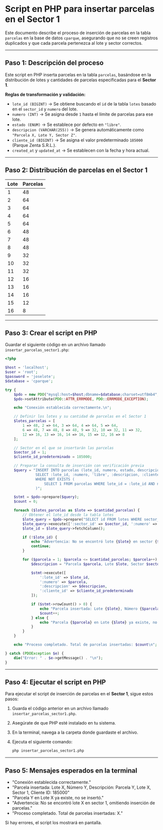 # Script en PHP para insertar parcelas en el Sector 1

Este documento describe el proceso de inserción de parcelas en la tabla `parcelas` en la base de datos `cparque`, asegurando que no se creen registros duplicados y que cada parcela pertenezca al lote y sector correctos.

---

## Paso 1: Descripción del proceso

Este script en PHP inserta parcelas en la tabla `parcelas`, basándose en la distribución de lotes y cantidades de parcelas especificadas para el **Sector 1**.

**Reglas de transformación y validación:**

-   `lote_id (BIGINT)` → Se obtiene buscando el `id` de la tabla `lotes` basado en el `sector_id` y `numero` del lote.
-   `numero (INT)` → Se asigna desde `1` hasta el límite de parcelas para ese lote.
-   `estado (ENUM)` → Se establece por defecto en `"libre"`.
-   `descripcion (VARCHAR(255))` → Se genera automáticamente como `"Parcela X, Lote Y, Sector Z"`.
-   `cliente_id (BIGINT)` → Se asigna el valor predeterminado `185000` (Parque Zenta S.R.L.).
-   `created_at` y `updated_at` → Se establecen con la fecha y hora actual.

---

## Paso 2: Distribución de parcelas en el Sector 1

| Lote | Parcelas |
| ---- | -------- |
| 1    | 48       |
| 2    | 64       |
| 3    | 64       |
| 4    | 64       |
| 5    | 64       |
| 6    | 48       |
| 7    | 48       |
| 8    | 48       |
| 9    | 32       |
| 10   | 32       |
| 11   | 32       |
| 12   | 16       |
| 13   | 16       |
| 14   | 16       |
| 15   | 12       |
| 16   | 8        |

---

## Paso 3: Crear el script en PHP

Guardar el siguiente código en un archivo llamado `insertar_parcelas_sector1.php`:

```php
<?php

$host = 'localhost';
$user = 'root';
$password = 'joselote';
$database = 'cparque';

try {
    $pdo = new PDO("mysql:host=$host;dbname=$database;charset=utf8mb4", $user, $password);
    $pdo->setAttribute(PDO::ATTR_ERRMODE, PDO::ERRMODE_EXCEPTION);

    echo "Conexión establecida correctamente.\n";

    // Definir los lotes y su cantidad de parcelas en el Sector 1
    $lotes_parcelas = [
        1 => 48, 2 => 64, 3 => 64, 4 => 64, 5 => 64,
        6 => 48, 7 => 48, 8 => 48, 9 => 32, 10 => 32, 11 => 32,
        12 => 16, 13 => 16, 14 => 16, 15 => 12, 16 => 8
    ];

    // Sector en el que se insertarán las parcelas
    $sector_id = 1;
    $cliente_id_predeterminado = 185000;

    // Preparar la consulta de inserción con verificación previa
    $query = "INSERT INTO parcelas (lote_id, numero, estado, descripcion, cliente_id, created_at, updated_at)
              SELECT :lote_id, :numero, 'libre', :descripcion, :cliente_id, NOW(), NOW()
              WHERE NOT EXISTS (
                  SELECT 1 FROM parcelas WHERE lote_id = :lote_id AND numero = :numero
              )";

    $stmt = $pdo->prepare($query);
    $count = 0;

    foreach ($lotes_parcelas as $lote => $cantidad_parcelas) {
        // Obtener el lote_id desde la tabla lotes
        $lote_query = $pdo->prepare("SELECT id FROM lotes WHERE sector_id = :sector_id AND numero = :numero");
        $lote_query->execute([':sector_id' => $sector_id, ':numero' => $lote]);
        $lote_id = $lote_query->fetchColumn();

        if (!$lote_id) {
            echo "Advertencia: No se encontró lote {$lote} en sector {$sector_id}, omitiendo inserción de parcelas.\n";
            continue;
        }

        for ($parcela = 1; $parcela <= $cantidad_parcelas; $parcela++) {
            $descripcion = "Parcela $parcela, Lote $lote, Sector $sector_id";

            $stmt->execute([
                ':lote_id' => $lote_id,
                ':numero' => $parcela,
                ':descripcion' => $descripcion,
                ':cliente_id' => $cliente_id_predeterminado
            ]);

            if ($stmt->rowCount() > 0) {
                echo "Parcela insertada: Lote {$lote}, Número {$parcela}, Descripción: {$descripcion}, Cliente ID: {$cliente_id_predeterminado}\n";
                $count++;
            } else {
                echo "Parcela {$parcela} en Lote {$lote} ya existe, no se insertó.\n";
            }
        }
    }

    echo "Proceso completado. Total de parcelas insertadas: $count\n";

} catch (PDOException $e) {
    die("Error: " . $e->getMessage() . "\n");
}
```

---

## Paso 4: Ejecutar el script en PHP

Para ejecutar el script de inserción de parcelas en el **Sector 1**, sigue estos pasos:

1. Guarda el código anterior en un archivo llamado `insertar_parcelas_sector1.php`.
2. Asegúrate de que PHP esté instalado en tu sistema.
3. En la terminal, navega a la carpeta donde guardaste el archivo.
4. Ejecuta el siguiente comando:

    ```sh
    php insertar_parcelas_sector1.php
    ```

---

## Paso 5: Mensajes esperados en la terminal

-   "Conexión establecida correctamente."
-   "Parcela insertada: Lote X, Número Y, Descripción: Parcela Y, Lote X, Sector 1, Cliente ID: 185000"
-   "Parcela Y en Lote X ya existe, no se insertó."
-   "Advertencia: No se encontró lote X en sector 1, omitiendo inserción de parcelas."
-   "Proceso completado. Total de parcelas insertadas: X."

Si hay errores, el script los mostrará en pantalla.
